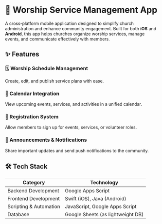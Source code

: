 # 🙏 Worship Service Management App

A cross-platform mobile application designed to simplify church administration and enhance community engagement. Built for both **iOS** and **Android**, this app helps churches organize worship services, manage events, and communicate effectively with members.

## ✨ Features

### 🗓 Worship Schedule Management
Create, edit, and publish service plans with ease.

### 📆 Calendar Integration
View upcoming events, services, and activities in a unified calendar.

### 📝 Registration System
Allow members to sign up for events, services, or volunteer roles.

### 📣 Announcements & Notifications
Share important updates and send push notifications to the community.

## 🛠 Tech Stack

| Category               | Technology                        |
|------------------------|-----------------------------------|
| Backend Development    | Google Apps Script                |
| Frontend Development   | Swift (iOS), Java (Android)       |
| Scripting & Automation | JavaScript, Google Apps Script    |
| Database               | Google Sheets (as lightweight DB) |